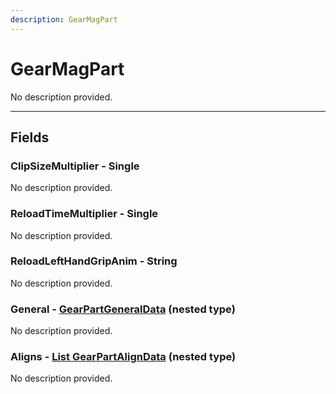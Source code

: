 ```yaml
---
description: GearMagPart
---
```


# GearMagPart

No description provided.

***

## Fields

### ClipSizeMultiplier - Single

No description provided.

### ReloadTimeMultiplier - Single

No description provided.

### ReloadLeftHandGripAnim - String

No description provided.

### General - [GearPartGeneralData](../nested-types/GearPartGeneralData.md) (nested type)

No description provided.

### Aligns - [List GearPartAlignData](../nested-types/GearPartAlignData.md) (nested type)

No description provided.
